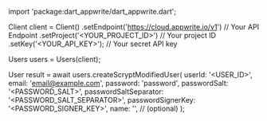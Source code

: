 import 'package:dart_appwrite/dart_appwrite.dart';

Client client = Client()
    .setEndpoint('https://cloud.appwrite.io/v1') // Your API Endpoint
    .setProject('&lt;YOUR_PROJECT_ID&gt;') // Your project ID
    .setKey('&lt;YOUR_API_KEY&gt;'); // Your secret API key

Users users = Users(client);

User result = await users.createScryptModifiedUser(
    userId: '<USER_ID>',
    email: 'email@example.com',
    password: 'password',
    passwordSalt: '<PASSWORD_SALT>',
    passwordSaltSeparator: '<PASSWORD_SALT_SEPARATOR>',
    passwordSignerKey: '<PASSWORD_SIGNER_KEY>',
    name: '<NAME>', // (optional)
);
